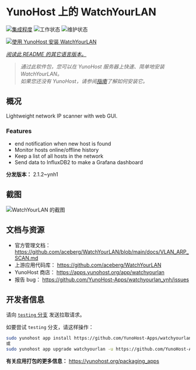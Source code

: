 <!--
注意：此 README 由 <https://github.com/YunoHost/apps/tree/master/tools/readme_generator> 自动生成
请勿手动编辑。
-->

# YunoHost 上的 WatchYourLAN

[![集成程度](https://apps.yunohost.org/badge/integration/watchyourlan)](https://ci-apps.yunohost.org/ci/apps/watchyourlan/)
![工作状态](https://apps.yunohost.org/badge/state/watchyourlan)
![维护状态](https://apps.yunohost.org/badge/maintained/watchyourlan)

[![使用 YunoHost 安装 WatchYourLAN](https://install-app.yunohost.org/install-with-yunohost.svg)](https://install-app.yunohost.org/?app=watchyourlan)

*[阅读此 README 的其它语言版本。](./ALL_README.md)*

> *通过此软件包，您可以在 YunoHost 服务器上快速、简单地安装 WatchYourLAN。*  
> *如果您还没有 YunoHost，请参阅[指南](https://yunohost.org/install)了解如何安装它。*

## 概况

Lightweight network IP scanner with web GUI.

### Features

- end notification when new host is found
- Monitor hosts online/offline history
- Keep a list of all hosts in the network
- Send data to InfluxDB2 to make a Grafana dashboard


**分发版本：** 2.1.2~ynh1

## 截图

![WatchYourLAN 的截图](./doc/screenshots/Screenshot.png)

## 文档与资源

- 官方管理文档： <https://github.com/aceberg/WatchYourLAN/blob/main/docs/VLAN_ARP_SCAN.md>
- 上游应用代码库： <https://github.com/aceberg/WatchYourLAN>
- YunoHost 商店： <https://apps.yunohost.org/app/watchyourlan>
- 报告 bug： <https://github.com/YunoHost-Apps/watchyourlan_ynh/issues>

## 开发者信息

请向 [`testing` 分支](https://github.com/YunoHost-Apps/watchyourlan_ynh/tree/testing) 发送拉取请求。

如要尝试 `testing` 分支，请这样操作：

```bash
sudo yunohost app install https://github.com/YunoHost-Apps/watchyourlan_ynh/tree/testing --debug
或
sudo yunohost app upgrade watchyourlan -u https://github.com/YunoHost-Apps/watchyourlan_ynh/tree/testing --debug
```

**有关应用打包的更多信息：** <https://yunohost.org/packaging_apps>
